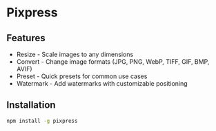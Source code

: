# Pixpress

## Features

- Resize - Scale images to any dimensions
- Convert - Change image formats (JPG, PNG, WebP, TIFF, GIF, BMP, AVIF)
- Preset - Quick presets for common use cases
- Watermark - Add watermarks with customizable positioning

## Installation

```bash
npm install -g pixpress
```
